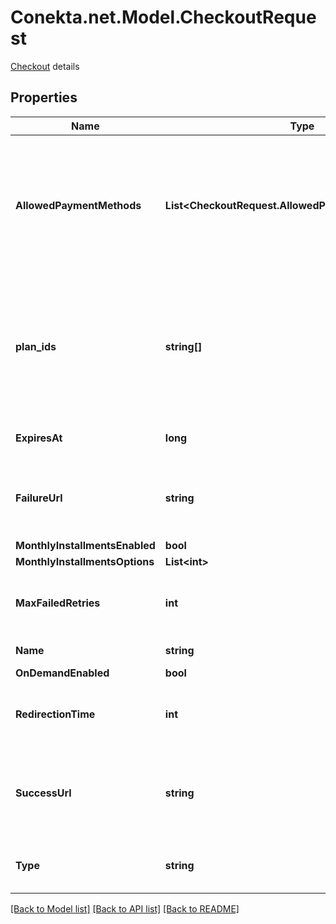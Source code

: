 # Conekta.net.Model.CheckoutRequest
[Checkout](https://developers.conekta.com/v2.2.0/reference/payment-link) details 

## Properties

Name | Type | Description | Notes
------------ | ------------- | ------------- | -------------
**AllowedPaymentMethods** | **List&lt;CheckoutRequest.AllowedPaymentMethodsEnum&gt;** | Are the payment methods available for this link. For subscriptions, only &#39;card&#39; is allowed due to the recurring nature of the payments. | 
**plan_ids** | **string[]** | List of plan IDs that will be available for subscription. This field is required for subscription payments but optional for other types of payments. |
**ExpiresAt** | **long** | Unix timestamp of checkout expiration | [optional] 
**FailureUrl** | **string** | Redirection url back to the site in case of failed payment, applies only to HostedPayment. | [optional] 
**MonthlyInstallmentsEnabled** | **bool** |  | [optional] 
**MonthlyInstallmentsOptions** | **List&lt;int&gt;** |  | [optional] 
**MaxFailedRetries** | **int** | Number of retries allowed before the checkout is marked as failed | [optional] 
**Name** | **string** | Reason for payment | [optional] 
**OnDemandEnabled** | **bool** |  | [optional] 
**RedirectionTime** | **int** | number of seconds to wait before redirecting to the success_url | [optional] 
**SuccessUrl** | **string** | Redirection url back to the site in case of successful payment, applies only to HostedPayment | [optional] 
**Type** | **string** | This field represents the type of checkout | [optional] 

[[Back to Model list]](../README.md#documentation-for-models) [[Back to API list]](../README.md#documentation-for-api-endpoints) [[Back to README]](../README.md)

